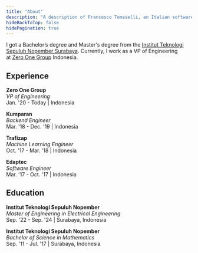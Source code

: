 ```yaml
---
title: "About"
description: "A description of Francesco Tomaselli, an Italian software engineer."
hideBackToTop: false
hidePagination: true
---
```


I got a Bachelor’s degree and Master's degree from the [Institut Teknologi Sepuluh Nopember Surabaya](https://www.its.ac.id/). Currently,
I work as a VP of Engineering at [Zero One Group](http://github.com/zero-one-group) Indonesia.

## Experience

**Zero One Group** \
_VP of Engineering_ \
Jan. '20 - Today | Indonesia

**Kumparan** \
_Backend Engineer_ \
Mar. '18 - Dec. '19 | Indonesia

**Trafizap** \
_Machine Learning Engineer_ \
Oct. '17 - Mar. '18 | Indonesia

**Edaptec** \
_Software Engineer_ \
Mar. '17 - Oct. '17 | Indonesia

## Education

**Institut Teknologi Sepuluh Nopember** \
_Master of Engineering in Electrical Engineering_ \
Sep. '22 - Sep. '24 | Surabaya, Indonesia

**Institut Teknologi Sepuluh Nopember** \
_Bachelor of Science in Mathematics_\
Sep. '11 - Jul. '17 | Surabaya, Indonesia
